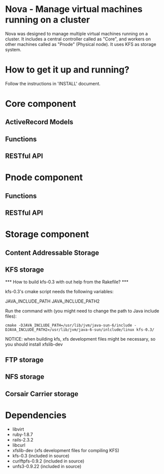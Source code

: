 Nova - Manage virtual machines running on a cluster
===================================================

Nova was designed to manage multiple virtual machines running on a cluster.
It includes a central controller called as "Core", and workers on other
machines called as "Pnode" (Physical node). It uses KFS as storage system.



How to get it up and running?
=============================
Follow the instructions in 'INSTALL' document.


Core component
==============


ActiveRecord Models
-------------------


Functions
---------


RESTful API
-----------





Pnode component
===============




Functions
---------


RESTful API
-----------



Storage component
=================


Content Addressable Storage
---------------------------


KFS storage
-----------

*** How to build kfs-0.3 with out help from the Rakefile? ***

kfs-0.3's cmake script needs the following variables:

JAVA_INCLUDE_PATH
JAVA_INCLUDE_PATH2

Run the command with (you might need to change the path to Java include files):

    cmake -DJAVA_INCLUDE_PATH=/usr/lib/jvm/java-sun-6/include -DJAVA_INCLUDE_PATH2=/usr/lib/jvm/java-6-sun/inlclude/linux kfs-0.3/

NOTICE: when building kfs, xfs development files might be necessary, so you should install xfslib-dev

FTP storage
-----------

NFS storage
-----------

Corsair Carrier storage
-----------------------

Dependencies
============

+ libvirt
+ ruby-1.8.7
+ rails-2.3.2
+ libcurl
+ xfslib-dev (xfs development files for compiling KFS)
+ kfs-0.3 (included in source)
+ curlftpfs-0.9.2 (included in source)
+ unfs3-0.9.22 (included in source)

